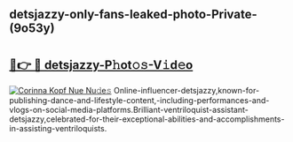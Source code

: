 ## detsjazzy-only-fans​-leaked-photo​-Private-(9o53y)


# <h2><a href="https://mediaupload.pro?title=detsjazzy&ref=git">🔗👉 🔴 detsjazzy-P𝚑ot𝚘𝚜-V𝚒d𝚎o</a></h2>

[![Corinna Kopf Nue Nu𝚍e𝚜](https://i.imgur.com/0qMVB7G.gif)](https://mediaupload.pro?title=detsjazzy&ref=git)
Online-influencer-detsjazzy,known-for-publishing-dance-and-lifestyle-content,-including-performances-and-vlogs-on-social-media-platforms.Brilliant-ventriloquist-assistant-detsjazzy,celebrated-for-their-exceptional-abilities-and-accomplishments-in-assisting-ventriloquists.  